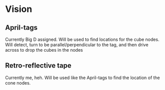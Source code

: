 # Vision

## April-tags
Currently Big D assigned.
Will be used to find locations for the cube nodes. Will detect, turn to be parallel/perpendicular to the tag, and then drive across to drop the cubes in the nodes

## Retro-reflective tape
Currently me, heh.
Will be used like the April-tags to find the location of the cone nodes.